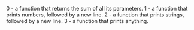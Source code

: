 0 - a function that returns the sum of all its parameters.
1 - a function that prints numbers, followed by a new line.
2 - a function that prints strings, followed by a new line.
3 - a function that prints anything.
